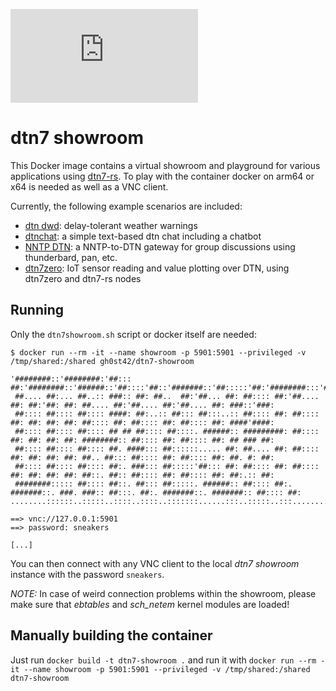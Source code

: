 [![Chat](https://img.shields.io/matrix/dtn7:matrix.org)](https://matrix.to/#/#dtn7:matrix.org)

# dtn7 showroom

This Docker image contains a virtual showroom and playground for various applications using [dtn7-rs](https://github.com/dtn7/dtn7-rs).
To play with the container docker on arm64 or x64 is needed as well as a VNC client.

Currently, the following example scenarios are included:

- [dtn dwd](https//github.com/stg-tud/dtn-dwd): delay-tolerant weather warnings
- [dtnchat](https://github.com/gh0st42/dtnchat): a simple text-based dtn chat including a chatbot
- [NNTP DTN](https://github.com/teschmitt/moNNT.py): a NNTP-to-DTN gateway for group discussions using thunderbard, pan, etc.
- [dtn7zero](https://github.com/dtn7/dtn7zero): IoT sensor reading and value plotting over DTN, using dtn7zero and dtn7-rs nodes

## Running 

Only the `dtn7showroom.sh` script or docker itself are needed:
```
$ docker run --rm -it --name showroom -p 5901:5901 --privileged -v /tmp/shared:/shared gh0st42/dtn7-showroom

'########::'########:'##::: ##:'########::'######::'##::::'##::'#######::'##:::::'##:'########:::'#######:::'#######::'##::::'##:
 ##.... ##:... ##..:: ###:: ##: ##..  ##:'##... ##: ##:::: ##:'##.... ##: ##:'##: ##: ##.... ##:'##.... ##:'##.... ##: ###::'###:
 ##:::: ##:::: ##:::: ####: ##:..:: ##::: ##:::..:: ##:::: ##: ##:::: ##: ##: ##: ##: ##:::: ##: ##:::: ##: ##:::: ##: ####'####:
 ##:::: ##:::: ##:::: ## ## ##:::: ##::::. ######:: #########: ##:::: ##: ##: ##: ##: ########:: ##:::: ##: ##:::: ##: ## ### ##:
 ##:::: ##:::: ##:::: ##. ####::: ##::::::..... ##: ##.... ##: ##:::: ##: ##: ##: ##: ##.. ##::: ##:::: ##: ##:::: ##: ##. #: ##:
 ##:::: ##:::: ##:::: ##:. ###::: ##:::::'##::: ##: ##:::: ##: ##:::: ##: ##: ##: ##: ##::. ##:: ##:::: ##: ##:::: ##: ##:.:: ##:
 ########::::: ##:::: ##::. ##::: ##:::::. ######:: ##:::: ##:. #######::. ###. ###:: ##:::. ##:. #######::. #######:: ##:::: ##:
........::::::..:::::..::::..::::..:::::::......:::..:::::..:::.......::::...::...:::..:::::..:::.......::::.......:::..:::::..::

==> vnc://127.0.0.1:5901
==> password: sneakers

[...]
```

You can then connect with any VNC client to the local *dtn7 showroom* instance with the password `sneakers`.

*NOTE:* In case of weird connection problems within the showroom, please make sure that *ebtables* and *sch_netem* kernel modules are loaded!

## Manually building the container

Just run `docker build -t dtn7-showroom .` and run it with `docker run --rm -it --name showroom -p 5901:5901 --privileged -v /tmp/shared:/shared dtn7-showroom`

